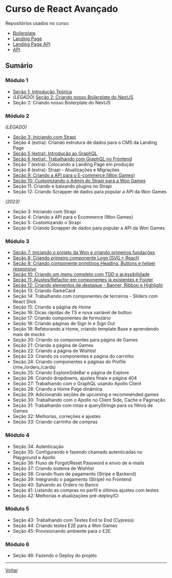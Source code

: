 # Curso de React Avançado

Repositórios usados no curso:

- [Boilerplate](https://github.com/felipebbarbosa/curso_udemy_react-avancado_boilerplate)
- [Landing Page](https://github.com/felipebbarbosa/curso_udemy_react-avancado_landing-page)
- [Landing Page API](https://github.com/felipebbarbosa/curso_udemy_react-avancado_landing-page-api)
- [API](https://github.com/felipebbarbosa/curso_udemy_react-avancado_api)

## Sumário

### Módulo 1

- [Seção 1: Introdução Teórica](./s1m1_introducao.md)
- *(LEGADO)* [Seção 2: Criando nosso Boilerplate do NextJS](./s2m1_boilerplate-nextjs_LEGACY.md)
- Seção 2: Criando nosso Boilerplate do NextJS

### Módulo 2

*(LEGADO)*

- [Seção 3: Iniciando com Strapi](./s3m2_strapi_LEGACY.md)
- Seção 4 (extra): Criando estrutura de dados para o CMS da Landing Page
- [Seção 5 (extra): Introdução ao GraphQL](./s5m2_introducao-graphql_LEGACY.md)
- [Seção 6 (extra): Trabalhando com GraphQL no Frontend](./s6m2_graphql-frontend_LEGACY.md)
- Seção 7 (extra): Colocando a Landing Page em produção
- Seção 8 (extra): Strapi - Atualizações e Migrações
- [Seção 9: Criando a API para o E-commerce (Won Games)](./s9m2_criando-api_LEGACY.md)
- [Seção 10: Customizando o Admin do Strapi para a Won Games](./s10m2_customizando-admin_LEGACY.md)
- Seção 11: Criando e baixando plugins no Strapi
- Seção 12: Criando Scrapper de dados para popular a API da Won Games

*(2023)*

- Seção 3: Iniciando com Strapi
- Seção 4: Criando a API para o Ecommerce (Won Games)
- Seção 5: Customizando o Strapi
- Seção 6: Criando Scrapper de dados para popular a API da Won Games

### Módulo 3

- [Seção 7: Iniciando o projeto da Won e criando primeiros fundações](./s7m3_iniciando-projeto-won.md)
- [Seção 8: Criando primeiro componente Logo (SVG + React)](./s8m3_criando-primeiro-componente-logo.md)
- [Seção 9: Criando componente primitivos Heading, Buttons e helper responsivo](./s9m3_criando-componentes-primitivos.md)
- [Seção 10: Criando um menu completo com TDD e acessibilidade](./s10m3_criando-menu-completo.md)
- [Seção 11: Ajustes/Refactor em componentes já existentes e Footer](./s11m3_refactor-componentes-e-footer.md)
- [Seção 12: Criando elementos de destaque - Banner, Ribbon e Highlight](./s12m3_criando-elementos-destaque.md)
- Seção 13: Criando GameCard
- Seção 14: Trabalhando com componentes de terceiros - Sliders com React Slick
- Seção 15: Criando a página de Home
- Seção 16: Dicas rápidas de TS e nova variável de button
- Seção 17: Criando componentes de formulário
- Seção 18: Criando páginas de Sign In e Sign Out
- Seção 19: Refatorando a Home, criando template Base e aprendendo mais de mocks
- Seção 20: Criando os componentes para página de Games
- Seção 21: Criando a página de Games
- Seção 22: Criando a página de Wishlist
- Seção 23: Criando os componentes e página do carrinho
- Seção 24: Criando componentes e páginas do Profile (/me,/orders,/cards)
- Seção 25: Criando ExploreSideBar e página de Explore
- Seção 26: Criando dropdowns, ajustes finais e página 404
- Seção 27: Trabalhando com o GraphQL usando Apollo Client
- Seção 28: Criando a Home Page dinâmica
- Seção 29: Adicionando seções de upcoming e recommended games
- Seção 30: Trabalhando com o Apollo no Client Side, Cache e Paginação
- Seção 31: Trabalhando com rotas e queryStrings para os filtros de Games
- Seção 32: Melhorias, correções e ajustes
- Seção 33: Criando carrinho de compras

### Módulo 4

- Seção 34: Autenticação
- Seção 35: Configurando e fazendo chamads autenticadas no Playground e Apollo
- Seção 36: Fluxo de Forgot/Reset Password e envio de e-mails
- Seção 37: Criando sistema de Wishlist
- Seção 38: Criando fluxo de pagamento (Stripe e Backend)
- Seção 39: Integrando o pagamento (Stripe) no Frontend
- Seção 40: Salvando as Orders no Banco
- Seção 41: Listando as compras no perfil e últimos ajustes com testes
- Seção 42: Melhorias e atualizações pré-deploy/CI

### Módulo 5

- Seção 43: Trabalhando com Testes End to End (Cypress)
- Seção 44: Criando testes E2E para a Won Games
- Seção 45: Provisionando ambiente para o E2E

### Módulo 6

- Seção 46: Fazendo o Deploy do projeto

---

[Voltar](../../../README.md)